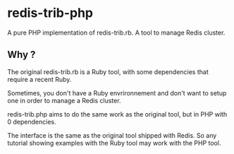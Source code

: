 # redis-trib-php
A pure PHP implementation of redis-trib.rb. A tool to manage Redis cluster.

## Why ?
The original redis-trib.rb is a Ruby tool, with some dependencies that require a recent Ruby.

Sometimes, you don't have a Ruby envrironnement and don't want to setup one in order to manage a Redis cluster.

redis-trib.php aims to do the same work as the original tool, but in PHP with 0 dependencies.

The interface is the same as the original tool shipped with Redis. So any tutorial showing examples with the Ruby tool may work with the PHP tool.
